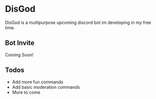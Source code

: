 # DisGod

DisGod is a multipurpose upcoming discord bot im developing in my free time.

## Bot Invite
Coming Soon!

## Todos

- Add more fun commands
- Add basic moderation commands
- More to come
